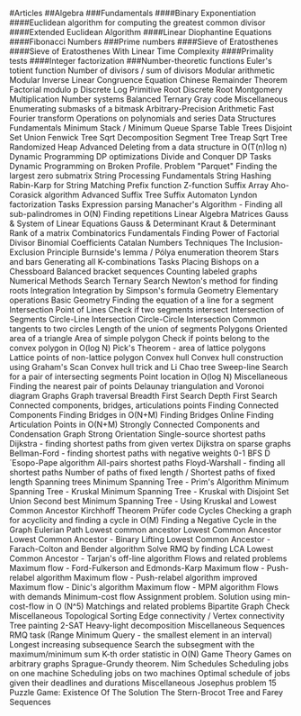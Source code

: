 #Articles
##Algebra
###Fundamentals
####Binary Exponentiation
####Euclidean algorithm for computing the greatest common divisor
####Extended Euclidean Algorithm
####Linear Diophantine Equations
####Fibonacci Numbers
###Prime numbers
####Sieve of Eratosthenes
####Sieve of Eratosthenes With Linear Time Complexity
####Primality tests
####Integer factorization
###Number-theoretic functions
Euler's totient function
Number of divisors / sum of divisors
Modular arithmetic
Modular Inverse
Linear Congruence Equation
Chinese Remainder Theorem
Factorial modulo p
Discrete Log
Primitive Root
Discrete Root
Montgomery Multiplication
Number systems
Balanced Ternary
Gray code
Miscellaneous
Enumerating submasks of a bitmask
Arbitrary-Precision Arithmetic
Fast Fourier transform
Operations on polynomials and series
Data Structures
Fundamentals
Minimum Stack / Minimum Queue
Sparse Table
Trees
Disjoint Set Union
Fenwick Tree
Sqrt Decomposition
Segment Tree
Treap
Sqrt Tree
Randomized Heap
Advanced
Deleting from a data structure in O(T(n)log n)
Dynamic Programming
DP optimizations
Divide and Conquer DP
Tasks
Dynamic Programming on Broken Profile. Problem "Parquet"
Finding the largest zero submatrix
String Processing
Fundamentals
String Hashing
Rabin-Karp for String Matching
Prefix function
Z-function
Suffix Array
Aho-Corasick algorithm
Advanced
Suffix Tree
Suffix Automaton
Lyndon factorization
Tasks
Expression parsing
Manacher's Algorithm - Finding all sub-palindromes in O(N)
Finding repetitions
Linear Algebra
Matrices
Gauss & System of Linear Equations
Gauss & Determinant
Kraut & Determinant
Rank of a matrix
Combinatorics
Fundamentals
Finding Power of Factorial Divisor
Binomial Coefficients
Catalan Numbers
Techniques
The Inclusion-Exclusion Principle
Burnside's lemma / Pólya enumeration theorem
Stars and bars
Generating all K-combinations
Tasks
Placing Bishops on a Chessboard
Balanced bracket sequences
Counting labeled graphs
Numerical Methods
Search
Ternary Search
Newton's method for finding roots
Integration
Integration by Simpson's formula
Geometry
Elementary operations
Basic Geometry
Finding the equation of a line for a segment
Intersection Point of Lines
Check if two segments intersect
Intersection of Segments
Circle-Line Intersection
Circle-Circle Intersection
Common tangents to two circles
Length of the union of segments
Polygons
Oriented area of a triangle
Area of simple polygon
Check if points belong to the convex polygon in O(log N)
Pick's Theorem - area of lattice polygons
Lattice points of non-lattice polygon
Convex hull
Convex hull construction using Graham's Scan
Convex hull trick and Li Chao tree
Sweep-line
Search for a pair of intersecting segments
Point location in O(log N)
Miscellaneous
Finding the nearest pair of points
Delaunay triangulation and Voronoi diagram
Graphs
Graph traversal
Breadth First Search
Depth First Search
Connected components, bridges, articulations points
Finding Connected Components
Finding Bridges in O(N+M)
Finding Bridges Online
Finding Articulation Points in O(N+M)
Strongly Connected Components and Condensation Graph
Strong Orientation
Single-source shortest paths
Dijkstra - finding shortest paths from given vertex
Dijkstra on sparse graphs
Bellman-Ford - finding shortest paths with negative weights
0-1 BFS
D´Esopo-Pape algorithm
All-pairs shortest paths
Floyd-Warshall - finding all shortest paths
Number of paths of fixed length / Shortest paths of fixed length
Spanning trees
Minimum Spanning Tree - Prim's Algorithm
Minimum Spanning Tree - Kruskal
Minimum Spanning Tree - Kruskal with Disjoint Set Union
Second best Minimum Spanning Tree - Using Kruskal and Lowest Common Ancestor
Kirchhoff Theorem
Prüfer code
Cycles
Checking a graph for acyclicity and finding a cycle in O(M)
Finding a Negative Cycle in the Graph
Eulerian Path
Lowest common ancestor
Lowest Common Ancestor
Lowest Common Ancestor - Binary Lifting
Lowest Common Ancestor - Farach-Colton and Bender algorithm
Solve RMQ by finding LCA
Lowest Common Ancestor - Tarjan's off-line algorithm
Flows and related problems
Maximum flow - Ford-Fulkerson and Edmonds-Karp
Maximum flow - Push-relabel algorithm
Maximum flow - Push-relabel algorithm improved
Maximum flow - Dinic's algorithm
Maximum flow - MPM algorithm
Flows with demands
Minimum-cost flow
Assignment problem. Solution using min-cost-flow in O (N^5)
Matchings and related problems
Bipartite Graph Check
Miscellaneous
Topological Sorting
Edge connectivity / Vertex connectivity
Tree painting
2-SAT
Heavy-light decomposition
Miscellaneous
Sequences
RMQ task (Range Minimum Query - the smallest element in an interval)
Longest increasing subsequence
Search the subsegment with the maximum/minimum sum
K-th order statistic in O(N)
Game Theory
Games on arbitrary graphs
Sprague-Grundy theorem. Nim
Schedules
Scheduling jobs on one machine
Scheduling jobs on two machines
Optimal schedule of jobs given their deadlines and durations
Miscellaneous
Josephus problem
15 Puzzle Game: Existence Of The Solution
The Stern-Brocot Tree and Farey Sequences

